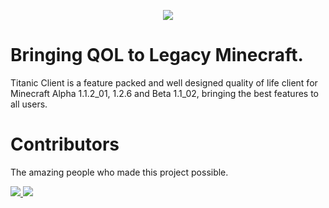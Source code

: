<p align="center">
    <img src="https://noxiuam.cc/titanic-client/images/logo-text.png">
</p>

# Bringing QOL to Legacy Minecraft.

Titanic Client is a feature packed and well designed quality of life client for Minecraft Alpha 1.1.2_01, 1.2.6 and Beta 1.1_02, bringing the best features to all users.

# Contributors
The amazing people who made this project possible.

<a href="https://github.com/Noxiuam" target="_blank">
    <img src="https://github-widgetbox.vercel.app/api/profile?username=Noxiuam&data=stars,repositories&theme=mountain">
</a>

<a href="https://github.com/TheKodeToad" target="_blank">
    <img src="https://github-widgetbox.vercel.app/api/profile?username=TheKodeToad&data=stars,repositories&theme=mountain">
</a>